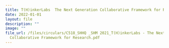 ```yaml
---
title: T(H)inkerLabs  The Next Generation Collaborative Framework for Research
date: 2022-01-01
layout: file
description: ""
image: ""
file_url: /files/circulars/C518_SHHQ _SHM 2021_T(H)inkerLabs - The Next Generation
  Collaborative Framework for Research.pdf
---
```

